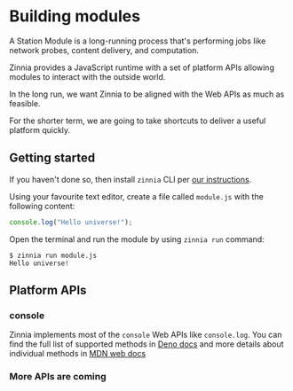 # Building modules

A Station Module is a long-running process that's performing jobs like network
probes, content delivery, and computation.

Zinnia provides a JavaScript runtime with a set of platform APIs allowing
modules to interact with the outside world.

In the long run, we want Zinnia to be aligned with the Web APIs as much as
feasible.

For the shorter term, we are going to take shortcuts to deliver a useful
platform quickly.

## Getting started

If you haven't done so, then install `zinnia` CLI per
[our instructions](../cli/README.md#installation).

Using your favourite text editor, create a file called `module.js` with the
following content:

```js
console.log("Hello universe!");
```

Open the terminal and run the module by using `zinnia run` command:

```
$ zinnia run module.js
Hello universe!
```

## Platform APIs

### console

Zinnia implements most of the `console` Web APIs like `console.log`. You can
find the full list of supported methods in
[Deno docs](https://deno.land/api@v1.30.3?s=Console) and more details about
individual methods in
[MDN web docs](https://developer.mozilla.org/en-US/docs/Web/API/console.)

### More APIs are coming
